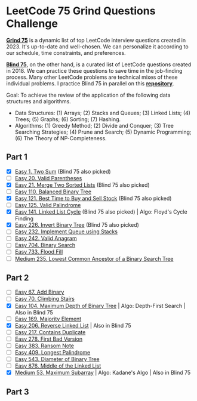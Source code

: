 # LeetCode 75 Grind Questions Challenge

[**Grind 75**](https://www.techinterviewhandbook.org/grind75) is a dynamic list of top LeetCode interview questions created in 2023. It's up-to-date and well-chosen. We can personalize it according to our schedule, time constraints, and preferences. 

[**Blind 75**](https://www.teamblind.com/post/New-Year-Gift---Curated-List-of-Top-75-LeetCode-Questions-to-Save-Your-Time-OaM1orEU), on the other hand, is a curated list of LeetCode questions created in 2018. We can practice these questions to save time in the job-finding process. Many other LeetCode problems are technical mixes of these individual problems. I practice Blind 75 in parallel on this [**repository**](https://github.com/open-minded13/2023_LeetCode_Blind_75_Questions_Challenge).

Goal: To achieve the review of the application of the following data structures and algorithms.

- Data Structures: (1) Arrays; (2) Stacks and Queues; (3) Linked Lists; (4) Trees; (5) Graphs; (6) Sorting; (7) Hashing.
- Algorithms: (1) Greedy Method; (2) Divide and Conquer; (3) Tree Searching Strategies; (4) Prune and Search; (5) Dynamic Programming; (6) The Theory of NP-Completeness.

## Part 1

- [x] [Easy 1. Two Sum](https://leetcode.com/problems/two-sum/) (Blind 75 also picked)
- [ ] [Easy 20. Valid Parentheses](https://leetcode.com/problems/valid-parentheses/)
- [x] [Easy 21. Merge Two Sorted Lists](https://leetcode.com/problems/merge-two-sorted-lists/) (Blind 75 also picked)
- [ ] [Easy 110. Balanced Binary Tree](https://leetcode.com/problems/balanced-binary-tree/)
- [x] [Easy 121. Best Time to Buy and Sell Stock](https://leetcode.com/problems/best-time-to-buy-and-sell-stock/) (Blind 75 also picked)
- [ ] [Easy 125. Valid Palindrome](https://leetcode.com/problems/valid-palindrome/)
- [x] [Easy 141. Linked List Cycle](https://leetcode.com/problems/linked-list-cycle/) (Blind 75 also picked) | Algo: Floyd's Cycle Finding
- [x] [Easy 226. Invert Binary Tree](https://leetcode.com/problems/invert-binary-tree/) (Blind 75 also picked)
- [ ] [Easy 232. Implement Queue using Stacks](https://leetcode.com/problems/implement-queue-using-stacks/)
- [ ] [Easy 242. Valid Anagram](https://leetcode.com/problems/valid-anagram/)
- [ ] [Easy 704. Binary Search](https://leetcode.com/problems/binary-search/)
- [ ] [Easy 733. Flood Fill](https://leetcode.com/problems/flood-fill/)
- [ ] [Medium 235. Lowest Common Ancestor of a Binary Search Tree](https://leetcode.com/problems/lowest-common-ancestor-of-a-binary-search-tree/)

## Part 2

- [ ] [Easy 67. Add Binary](https://leetcode.com/problems/add-binary/)
- [ ] [Easy 70. Climbing Stairs](https://leetcode.com/problems/climbing-stairs/)
- [x] [Easy 104. Maximum Depth of Binary Tree](https://leetcode.com/problems/maximum-depth-of-binary-tree/) | Algo: Depth-First Search | Also in Blind 75
- [ ] [Easy 169. Majority Element](https://leetcode.com/problems/majority-element/)
- [x] [Easy 206. Reverse Linked List](https://leetcode.com/problems/reverse-linked-list/) | Also in Blind 75
- [ ] [Easy 217. Contains Duplicate](https://leetcode.com/problems/contains-duplicate/)
- [ ] [Easy 278. First Bad Version](https://leetcode.com/problems/first-bad-version/)
- [ ] [Easy 383. Ransom Note](https://leetcode.com/problems/ransom-note/)
- [ ] [Easy 409. Longest Palindrome](https://leetcode.com/problems/longest-palindrome/)
- [ ] [Easy 543. Diameter of Binary Tree](https://leetcode.com/problems/diameter-of-binary-tree/)
- [ ] [Easy 876. Middle of the Linked List](https://leetcode.com/problems/middle-of-the-linked-list/)
- [x] [Medium 53. Maximum Subarray](https://leetcode.com/problems/maximum-subarray/) | Algo: Kadane's Algo | Also in Blind 75

## Part 3





